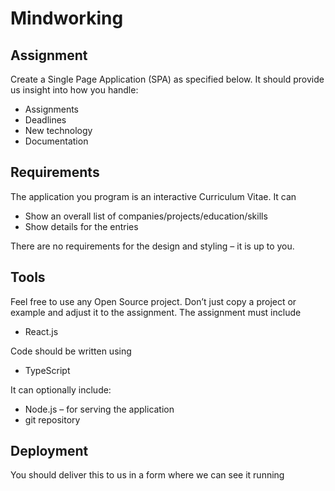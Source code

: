 # Mindworking

## Assignment

Create a Single Page Application (SPA) as specified below. It should provide us
insight into how you handle:

-   Assignments
-   Deadlines
-   New technology
-   Documentation

## Requirements

The application you program is an interactive Curriculum Vitae. It can

-   Show an overall list of companies/projects/education/skills
-   Show details for the entries

There are no requirements for the design and styling – it is up to you.

## Tools

Feel free to use any Open Source project. Don’t just copy a project or example and
adjust it to the assignment. The assignment must include

-   React.js

Code should be written using

-   TypeScript

It can optionally include:

-   Node.js – for serving the application
-   git repository

## Deployment

You should deliver this to us in a form where we can see it running
